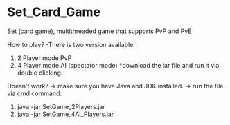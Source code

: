 # Set_Card_Game
Set (card game), multithreaded game that supports PvP and PvE

How to play?
-There is two version available:
1. 2 Player mode PvP
2. 4 Player mode AI (spectator mode)
*download the jar file and run it via double clicking.

Doesn't work?
-> make sure you have Java and JDK installed.
-> run the file via cmd command:
1. java -jar SetGame_2Players.jar
2. java -jar SetGame_4AI_Players.jar
